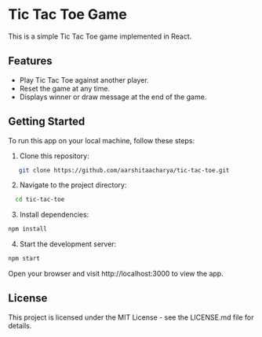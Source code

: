 # Tic Tac Toe Game

This is a simple Tic Tac Toe game implemented in React.

## Features
- Play Tic Tac Toe against another player.
- Reset the game at any time.
- Displays winner or draw message at the end of the game.

## Getting Started

To run this app on your local machine, follow these steps:

1. Clone this repository:
```bash
   git clone https://github.com/aarshitaacharya/tic-tac-toe.git
```

2. Navigate to the project directory:
```bash
  cd tic-tac-toe
```
3. Install dependencies:
```bash
npm install
```
4. Start the development server:
```bash
npm start
```
Open your browser and visit http://localhost:3000 to view the app.

## License
This project is licensed under the MIT License - see the LICENSE.md file for details.

